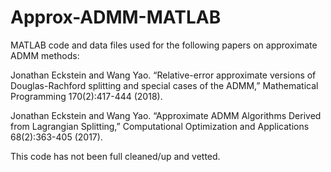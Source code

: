 # Approx-ADMM-MATLAB
MATLAB code and data files used for the following papers on approximate ADMM methods:

Jonathan Eckstein and Wang Yao.  “Relative-error approximate versions of Douglas-Rachford splitting and special cases of the ADMM,” Mathematical Programming 170(2):417-444 (2018).

Jonathan Eckstein and Wang Yao.  “Approximate ADMM Algorithms Derived from Lagrangian Splitting,” Computational Optimization and Applications 68(2):363-405 (2017).

This code has not been full cleaned/up and vetted.